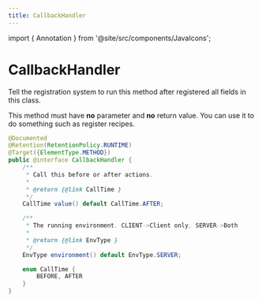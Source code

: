 ```yaml
---
title: CallbackHandler
---
```


import { Annotation } from '@site/src/components/JavaIcons';

# CallbackHandler <Annotation/>

Tell the registration system to run this method after registered all fields in this class.

This method must have **no** parameter and **no** return value.
You can use it to do something such as register recipes.

```java
@Documented
@Retention(RetentionPolicy.RUNTIME)
@Target({ElementType.METHOD})
public @interface CallbackHandler {
    /**
     * Call this before or after actions.
     *
     * @return {@link CallTime }
     */
    CallTime value() default CallTime.AFTER;

    /**
     * The running environment. CLIENT->Client only, SERVER->Both
     *
     * @return {@link EnvType }
     */
    EnvType environment() default EnvType.SERVER;

    enum CallTime {
        BEFORE, AFTER
    }
}
```
